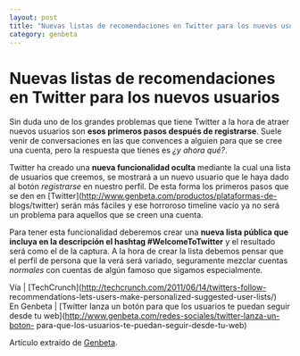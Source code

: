 ```yaml
---
layout: post
title: "Nuevas listas de recomendaciones en Twitter para los nuevos usuarios"
category: genbeta
---
```


# Nuevas listas de recomendaciones en Twitter para los nuevos usuarios

Sin duda uno de los grandes problemas que tiene Twitter a la hora de atraer
nuevos usuarios son **esos primeros pasos después de registrarse**. Suele
venir de conversaciones en las que convences a alguien para que se cree una
cuenta, pero la respuesta que tienes es _¿y ahora qué?_.

Twitter ha creado una **nueva funcionalidad oculta** mediante la cual una
lista de usuarios que creemos, se mostrará a un nuevo usuario que le haya dado
al botón _registrarse_ en nuestro perfil. De esta forma los primeros pasos que
se den en [Twitter](http://www.genbeta.com/productos/plataformas-de-
blogs/twitter) serán más fáciles y ese horroroso timeline vacío ya no será un
problema para aquellos que se creen una cuenta.

Para tener esta funcionalidad deberemos crear una **nueva lista pública que
incluya en la descripción el hashtag #WelcomeToTwitter** y el resultado será
como el de la captura. A la hora de crear la lista debemos pensar que el
perfil de persona que la verá será variado, seguramente mezclar cuentas
_normales_ con cuentas de algún famoso que sigamos especialmente.

Vía | [TechCrunch](http://techcrunch.com/2011/06/14/twitters-follow-
recommendations-lets-users-make-personalized-suggested-user-lists/)  
En Genbeta | [Twitter lanza un botón para que los usuarios te puedan seguir
desde tu web](http://www.genbeta.com/redes-sociales/twitter-lanza-un-boton-
para-que-los-usuarios-te-puedan-seguir-desde-tu-web)

Artículo extraído de [Genbeta](http://www.genbeta.com).